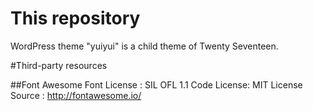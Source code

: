 # This repository

WordPress theme "yuiyui" is a child theme of Twenty Seventeen.

#Third-party resources

##Font Awesome
Font License : SIL OFL 1.1
Code License: MIT License
Source : http://fontawesome.io/
